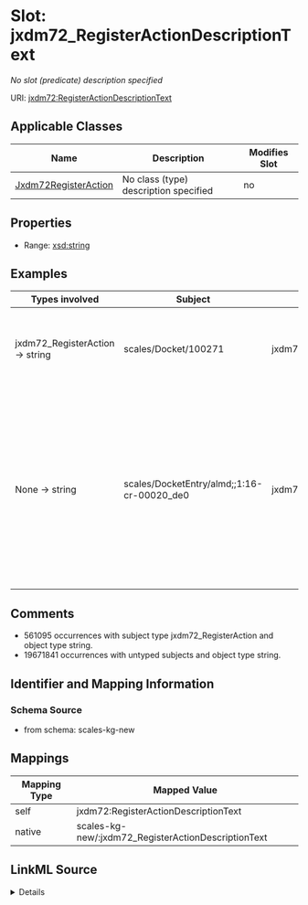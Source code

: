 

# Slot: jxdm72_RegisterActionDescriptionText


_No slot (predicate) description specified_





URI: [jxdm72:RegisterActionDescriptionText](http://release.niem.gov/niem/domains/jxdm/7.2/#RegisterActionDescriptionText)



<!-- no inheritance hierarchy -->





## Applicable Classes

| Name | Description | Modifies Slot |
| --- | --- | --- |
| [Jxdm72RegisterAction](../classes/Jxdm72RegisterAction.md) | No class (type) description specified |  no  |







## Properties

* Range: [xsd:string](http://www.w3.org/2001/XMLSchema#string)






## Examples

| Types involved | Subject | Predicate | Object |
| --- | --- | --- | --- |
| jxdm72_RegisterAction → string | scales/Docket/100271 | jxdm72:RegisterActionDescriptionText | BOND FORFEITURE JUDGMENT CALENDAR on 2002-09-24 00:00:00.000 |
| None → string | scales/DocketEntry/almd;;1:16-cr-00020_de0 | jxdm72:RegisterActionDescriptionText | INDICTMENT as to 01C9DB7 (1) count(s) 1. FORFEITURE ALLEGATION. (cb, ) Modified on 10/6/2016 to strike forfeiture allegation pursuant to order this date. (ajr, ). (Entered: 02/04/2016) |


## Comments

* 561095 occurrences with subject type jxdm72_RegisterAction and object type string.
* 19671841 occurrences with untyped subjects and object type string.

## Identifier and Mapping Information







### Schema Source


* from schema: scales-kg-new




## Mappings

| Mapping Type | Mapped Value |
| ---  | ---  |
| self | jxdm72:RegisterActionDescriptionText |
| native | scales-kg-new/:jxdm72_RegisterActionDescriptionText |




## LinkML Source

<details>

```yaml
name: jxdm72_RegisterActionDescriptionText
description: No slot (predicate) description specified
comments:
- 561095 occurrences with subject type jxdm72_RegisterAction and object type string.
- 19671841 occurrences with untyped subjects and object type string.
examples:
- description: jxdm72_RegisterAction → string
  object:
    example_object: BOND FORFEITURE JUDGMENT CALENDAR on 2002-09-24 00:00:00.000
    example_object_type: string
    example_predicate: jxdm72:RegisterActionDescriptionText
    example_subject: scales/Docket/100271
    example_subject_type: jxdm72_RegisterAction
- description: None → string
  object:
    example_object: 'INDICTMENT as to 01C9DB7 (1) count(s) 1. FORFEITURE ALLEGATION.
      (cb, ) Modified on 10/6/2016 to strike forfeiture allegation pursuant to order
      this date. (ajr, ). (Entered: 02/04/2016)'
    example_object_type: string
    example_predicate: jxdm72:RegisterActionDescriptionText
    example_subject: scales/DocketEntry/almd;;1:16-cr-00020_de0
    example_subject_type: None
from_schema: scales-kg-new
rank: 1000
slot_uri: jxdm72:RegisterActionDescriptionText
alias: jxdm72_RegisterActionDescriptionText
domain_of:
- jxdm72_RegisterAction
range: string

```
</details>